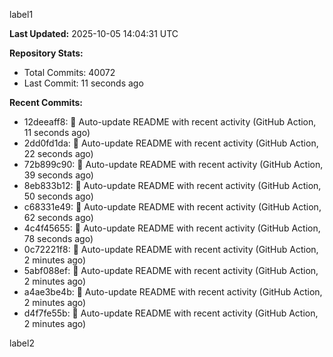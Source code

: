 
label1 
<!-- ACTIVITY_START -->
**Last Updated:** 2025-10-05 14:04:31 UTC

**Repository Stats:**
- Total Commits: 40072
- Last Commit: 11 seconds ago

**Recent Commits:**
- 12deeaff8: 🤖 Auto-update README with recent activity (GitHub Action, 11 seconds ago)
- 2dd0fd1da: 🤖 Auto-update README with recent activity (GitHub Action, 22 seconds ago)
- 72b899c90: 🤖 Auto-update README with recent activity (GitHub Action, 39 seconds ago)
- 8eb833b12: 🤖 Auto-update README with recent activity (GitHub Action, 50 seconds ago)
- c68331e49: 🤖 Auto-update README with recent activity (GitHub Action, 62 seconds ago)
- 4c4f45655: 🤖 Auto-update README with recent activity (GitHub Action, 78 seconds ago)
- 0c72221f8: 🤖 Auto-update README with recent activity (GitHub Action, 2 minutes ago)
- 5abf088ef: 🤖 Auto-update README with recent activity (GitHub Action, 2 minutes ago)
- a4ae3be4b: 🤖 Auto-update README with recent activity (GitHub Action, 2 minutes ago)
- d4f7fe55b: 🤖 Auto-update README with recent activity (GitHub Action, 2 minutes ago)
<!-- ACTIVITY_END -->

label2
